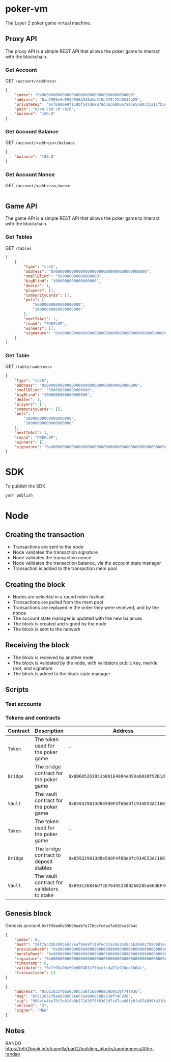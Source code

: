 # poker-vm

The Layer 2 poker game virtual machine.

## Proxy API

The proxy API is a simple REST API that allows the poker game to interact with the blockchain.

### Get Account

GET `/account/<address>`

```json
{
    "index": "0x0000000000000000000000000000000000000000",
    "address": "0xa79E6e9eF859956b948d1d310c979f22d6534b29",
    "privateKey": "0xf6890e9f1cdbf542d68978d5bc69b667a8ce5580c21a11fb24de7a5acb463211",
    "path": "m/44'/60'/0'/0/0",
    "balance": "100.0"
}
```

### Get Account Balance

GET `/account/<address>/balance`

```json
{
    "balance": "100.0"
}
```

### Get Account Nonce

GET `/account/<address>/nonce`

```json

```

## Game API

The game API is a simple REST API that allows the poker game to interact with the blockchain.

### Get Tables

GET `/tables`

```json
[
    {
        "type": "cash",
        "address": "0x0000000000000000000000000000000000000000",
        "smallBlind": "500000000000000000",
        "bigBlind": "1000000000000000000",
        "dealer": 1,
        "players": [],
        "communityCards": [],
        "pots": [
            "50000000000000000000",
            "10000000000000000000"
        ],
        "nextToAct": 1,
        "round": "PREFLOP",
        "winners": [],
        "signature": "0x0000000000000000000000000000000000000000000000000000000000000000"
    }
]
```

### Get Table

GET `/table/<address>`

```json
{
    "type": "cash",
    "address": "0x0000000000000000000000000000000000000000",
    "smallBlind": "500000000000000000",
    "bigBlind": "1000000000000000000",
    "dealer": 1,
    "players": [],
    "communityCards": [],
    "pots": [
        "50000000000000000000",
        "10000000000000000000"
    ],
    "nextToAct": 1,
    "round": "PREFLOP",
    "winners": [],
    "signature": "0x0000000000000000000000000000000000000000000000000000000000000000"
}
```

# SDK

To publish the SDK.

```bash
yarn publish
```

# Node
## Creating the transaction

-   Transactions are sent to the node
-   Node validates the transaction signature
-   Node validates the transaction nonce
-   Node validates the transaction balance, via the account state manager
-   Transaction is added to the transaction mem pool

## Creating the block

-   Nodes are selected in a round robin fashion
-   Transactions are pulled from the mem pool
-   Transactions are replayed in the order they were received, and by the nonce
-   The account state manager is updated with the new balances
-   The block is created and signed by the node
-   The block is sent to the network

## Receiving the block

-   The block is received by another node
-   The block is validated by the node, with validators public key, merkle root, and signature
-   The block is added to the block state manager

## Scripts

### Test accounts

### Tokens and contracts

| Contract | Description                            | Address                                      | Network |
| -------- | -------------------------------------- | -------------------------------------------- | ------- |
| `Token`  | The token used for the poker game      | ``                                           | ``      |
| `Bridge` | The bridge contract for the poker game | `0x0B6052D3951b001E4884eD93a6030f92B1d76cf0` | `base`  |
| `Vault`  | The vault contract for the poker game  | `0x859329813d8e500F4f6Be0fc934E53AC16670fa0` | `base`  |
| `Token`  | The token used for the poker game      | ``                                           | ``      |
| `Bridge` | The bridge contract to deposit stables | `0x859329813d8e500F4f6Be0fc934E53AC16670fa0` | `mainnet`  |
| `Vault`  | The vault contract for validators to stake | `0x893c26846d7cE76445230B2b6285a663BF4C3BF5` | `mainnet`  |

## Genesis block

Genesis account `0x7f99ad0e59b90eab7e776cefcdae7a920ee1864c`

```json
{
    "index": 0,
    "hash": "24f7acd3b289b5dc7eaf96e9f119fecb7a24a3626c5b26602792d0d1ee8571b7",
    "previousHash": "0x0000000000000000000000000000000000000000000000000000000000000000",
    "merkleRoot": "0x0000000000000000000000000000000000000000000000000000000000000000",
    "signature": "0x0000000000000000000000000000000000000000000000000000000000000000",
    "timestamp": 0,
    "validator": "0x7f99aD0e59b90EAB7e776cefcdaE7a920ee1864c",
    "transactions": []
}
```

```json
{
    "address": "0x513d31f0aa9380c5a0f16a996850b9538f74f936",
    "msg": "0x513d31f0aA9380C5A0F16A996850B9538f74F936",
    "sig": "9994fe4ba79f3a919b8b17263575f8362d7c67ca46febfa874699fa210cf87563c042de9b07bdc33c80727eb73e93394c6064c7989ebeb0aca79f4c5276cfd8e1c",
    "version": "3",
    "signer": "MEW"
}
```


## Notes

RANDO https://eth2book.info/capella/part2/building_blocks/randomness/#the-randao